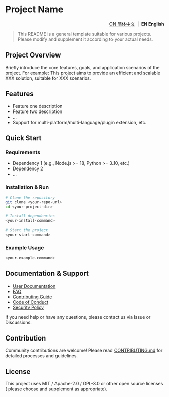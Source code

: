 # Project Name

<!--suppress HtmlDeprecatedAttribute -->
<p align="right">
  <a href="https://github.com/ArcesTeam/infra-docker/blob/main/.github/lang/zh-CN/README.md" title="简体中文">CN 简体中文</a> &nbsp;|&nbsp;
  <strong>EN English</strong>
</p>

> This README is a general template suitable for various projects. Please modify
> and supplement it according to your actual needs.

## Project Overview

Briefly introduce the core features, goals, and application scenarios of the
project.
For example: This project aims to provide an efficient and scalable XXX
solution, suitable for XXX scenarios.

## Features

- Feature one description
- Feature two description
- ...
- Support for multi-platform/multi-language/plugin extension, etc.

## Quick Start

### Requirements

- Dependency 1 (e.g., Node.js >= 18, Python >= 3.10, etc.)
- Dependency 2
- ...

### Installation & Run

```bash
# Clone the repository
git clone <your-repo-url>
cd <your-project-dir>

# Install dependencies
<your-install-command>

# Start the project
<your-start-command>
```

### Example Usage

```bash
<your-example-command>
```

## Documentation & Support

- [User Documentation](./docs/)
- [FAQ](./docs/FAQ.md)
- [Contributing Guide](./CONTRIBUTING.md)
- [Code of Conduct](./.github/lang/en-US/CODE_OF_CONDUCT.md)
- [Security Policy](./.github/lang/en-US/SECURITY.md)

If you need help or have any questions, please contact us via Issue or
Discussions.

## Contribution

Community contributions are welcome!
Please read [CONTRIBUTING.md](./CONTRIBUTING.md) for detailed processes and
guidelines.

## License

This project uses MIT / Apache-2.0 / GPL-3.0 or other open source licenses (
please choose and supplement as appropriate).

